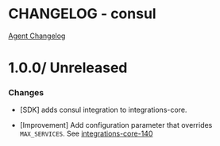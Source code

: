 # CHANGELOG - consul

[Agent Changelog](https://github.com/DataDog/dd-agent/blob/master/CHANGELOG.md)

1.0.0/ Unreleased
==================

### Changes

* [SDK] adds consul integration to integrations-core.

* [Improvement] Add configuration parameter that overrides `MAX_SERVICES`. See [integrations-core-140](https://github.com/DataDog/integrations-core/pull/140)
